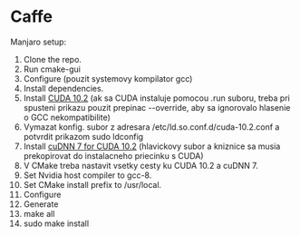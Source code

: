 # Caffe
Manjaro setup:

1. Clone the repo.
1. Run cmake-gui
1. Configure (pouzit systemovy kompilator gcc)
1. Install dependencies.
1. Install [CUDA 10.2](https://developer.nvidia.com/cuda-10.2-download-archive) (ak sa CUDA instaluje pomocou .run suboru, treba pri spusteni prikazu pouzit prepinac --override, aby sa ignorovalo hlasenie o GCC nekompatibilite)
1. Vymazat konfig. subor z adresara /etc/ld.so.conf.d/cuda-10.2.conf a potvrdit prikazom sudo ldconfig
1. Install [cuDNN 7 for CUDA 10.2](https://developer.nvidia.com/rdp/cudnn-download) (hlavickovy subor a kniznice sa musia prekopirovat do instalacneho priecinku s CUDA)
1. V CMake treba nastavit vsetky cesty ku CUDA 10.2 a cuDNN 7.
1. Set Nvidia host compiler to gcc-8.
1. Set CMake install prefix to /usr/local.
1. Configure
1. Generate
1. make all
1. sudo make install
